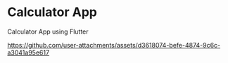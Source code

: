 # Calculator App 
Calculator App using Flutter 



https://github.com/user-attachments/assets/d3618074-befe-4874-9c6c-a3041a95e617

